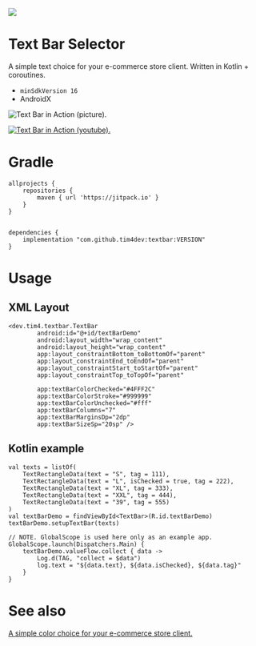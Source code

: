 
[![](https://jitpack.io/v/tim4dev/textbar.svg)](https://jitpack.io/#tim4dev/textbar)

# Text Bar Selector

A simple text choice for your e-commerce store client. Written in Kotlin + coroutines.

 - `minSdkVersion 16`
 - AndroidX

![Text Bar in Action (picture).](https://res.cloudinary.com/ddhl2pupw/image/upload/v1571757921/library-textbar/Screenshot_1.png)


[![Text Bar in Action (youtube).](https://img.youtube.com/vi/AJa6G4DF41s/0.jpg)](https://www.youtube.com/watch?v=AJa6G4DF41s)

# Gradle

    allprojects {
        repositories {
    	    maven { url 'https://jitpack.io' }
    	}
    }


    dependencies {
        implementation "com.github.tim4dev:textbar:VERSION"
    }    
            
    
    

# Usage

## XML Layout

    <dev.tim4.textbar.TextBar
            android:id="@+id/textBarDemo"
            android:layout_width="wrap_content"
            android:layout_height="wrap_content"
            app:layout_constraintBottom_toBottomOf="parent"
            app:layout_constraintEnd_toEndOf="parent"
            app:layout_constraintStart_toStartOf="parent"
            app:layout_constraintTop_toTopOf="parent"
    
            app:textBarColorChecked="#4FFF2C"
            app:textBarColorStroke="#999999"
            app:textBarColorUnchecked="#fff"
            app:textBarColumns="7"
            app:textBarMarginsDp="2dp"
            app:textBarSizeSp="20sp" />

## Kotlin example

    val texts = listOf(
        TextRectangleData(text = "S", tag = 111),
        TextRectangleData(text = "L", isChecked = true, tag = 222),
        TextRectangleData(text = "XL", tag = 333),
        TextRectangleData(text = "XXL", tag = 444),
        TextRectangleData(text = "39", tag = 555)
    )
    val textBarDemo = findViewById<TextBar>(R.id.textBarDemo)
    textBarDemo.setupTextBar(texts)

    // NOTE. GlobalScope is used here only as an example app.
    GlobalScope.launch(Dispatchers.Main) {
        textBarDemo.valueFlow.collect { data ->
            Log.d(TAG, "collect = $data")
            log.text = "${data.text}, ${data.isChecked}, ${data.tag}"
        }
    }

# See also

[A simple color choice for your e-commerce store client.](https://github.com/tim4dev/colorbar)    
